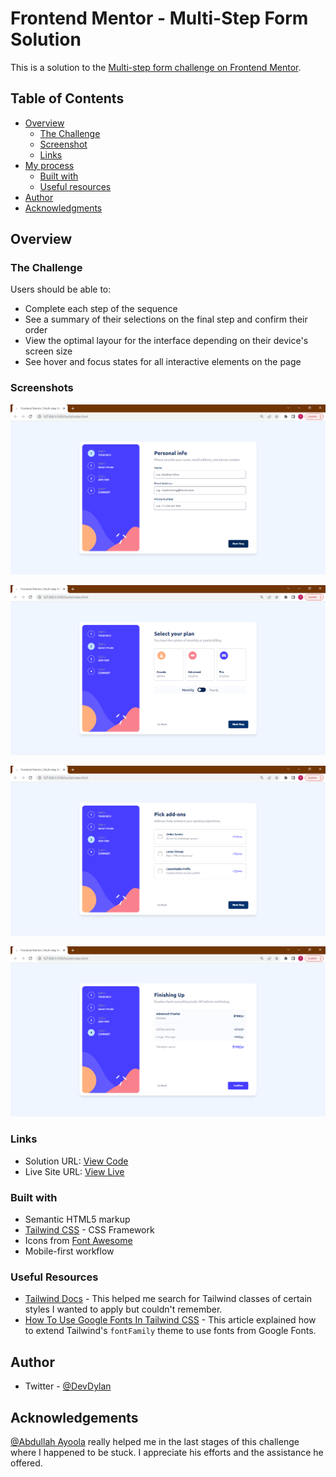 # Frontend Mentor - Multi-Step Form Solution

This is a solution to the [Multi-step form challenge on Frontend Mentor](https://www.frontendmentor.io/challenges/multistep-form-YVAnSdqQBJ).

## Table of Contents

- [Overview](#overview)
  - [The Challenge](#the-challenge)
  - [Screenshot](#screenshot)
  - [Links](#links)
- [My process](#my-process)
  - [Built with](#built-with)
  - [Useful resources](#useful-resources)
- [Author](#author)
- [Acknowledgments](#acknowledgments)

## Overview

### The Challenge

Users should be able to:

- Complete each step of the sequence
- See a summary of their selections on the final step and confirm their order
- View the optimal layour for the interface depending on their device's screen size
- See hover and focus states for all interactive elements on the page

### Screenshots

![Step 1](./build/assets/images/step1.png)

![Step 2](./build/assets/images/step2.png)

![Step 3](./build/assets/images/step3.png)

![Step 4](./build/assets/images/step4.png)

### Links

- Solution URL: [View Code](https://github.com/Dev-Dylann/multi-step-form)
- Live Site URL: [View Live](https://dev-dylann.github.io/multi-step-form/build/)

### Built with

- Semantic HTML5 markup
- [Tailwind CSS](https://tailwindcss.com/) - CSS Framework
- Icons from [Font Awesome](https://fontawesome.com/search?m=free&o=r)
- Mobile-first workflow

### Useful Resources

- [Tailwind Docs](https://tailwindcss.com/docs/) - This helped me search for Tailwind classes of certain styles I wanted to apply but couldn't remember.
- [How To Use Google Fonts In Tailwind CSS](https://hatchet.com.au/blog/how-to-use-google-fonts-in-tailwind-css/) - This article explained how to extend Tailwind's `fontFamily` theme to use fonts from Google Fonts.

## Author

- Twitter - [@DevDylan](https://twitter.com/TunmiseTubi)

## Acknowledgements

[@Abdullah Ayoola](https://twitter.com/officialayo540) really helped me in the last stages of this challenge where I happened to be stuck. I appreciate his efforts and the assistance he offered.
